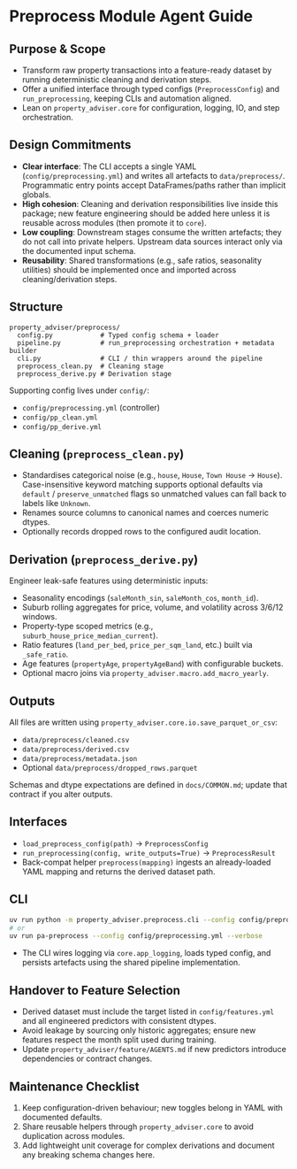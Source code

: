 # Preprocess Module Agent Guide

## Purpose & Scope
- Transform raw property transactions into a feature-ready dataset by running deterministic cleaning and derivation steps.
- Offer a unified interface through typed configs (`PreprocessConfig`) and `run_preprocessing`, keeping CLIs and automation aligned.
- Lean on `property_adviser.core` for configuration, logging, IO, and step orchestration.

## Design Commitments
- **Clear interface**: The CLI accepts a single YAML (`config/preprocessing.yml`) and writes all artefacts to `data/preprocess/`. Programmatic entry points accept DataFrames/paths rather than implicit globals.
- **High cohesion**: Cleaning and derivation responsibilities live inside this package; new feature engineering should be added here unless it is reusable across modules (then promote it to `core`).
- **Low coupling**: Downstream stages consume the written artefacts; they do not call into private helpers. Upstream data sources interact only via the documented input schema.
- **Reusability**: Shared transformations (e.g., safe ratios, seasonality utilities) should be implemented once and imported across cleaning/derivation steps.

## Structure
```
property_adviser/preprocess/
  config.py            # Typed config schema + loader
  pipeline.py          # run_preprocessing orchestration + metadata builder
  cli.py               # CLI / thin wrappers around the pipeline
  preprocess_clean.py  # Cleaning stage
  preprocess_derive.py # Derivation stage
```
Supporting config lives under `config/`:
- `config/preprocessing.yml` (controller)
- `config/pp_clean.yml`
- `config/pp_derive.yml`

## Cleaning (`preprocess_clean.py`)
- Standardises categorical noise (e.g., `house`, `House`, `Town House` → `House`). Case-insensitive keyword matching supports optional defaults via `default` / `preserve_unmatched` flags so unmatched values can fall back to labels like `Unknown`.
- Renames source columns to canonical names and coerces numeric dtypes.
- Optionally records dropped rows to the configured audit location.

## Derivation (`preprocess_derive.py`)
Engineer leak-safe features using deterministic inputs:
- Seasonality encodings (`saleMonth_sin`, `saleMonth_cos`, `month_id`).
- Suburb rolling aggregates for price, volume, and volatility across 3/6/12 windows.
- Property-type scoped metrics (e.g., `suburb_house_price_median_current`).
- Ratio features (`land_per_bed`, `price_per_sqm_land`, etc.) built via `_safe_ratio`.
- Age features (`propertyAge`, `propertyAgeBand`) with configurable buckets.
- Optional macro joins via `property_adviser.macro.add_macro_yearly`.

## Outputs
All files are written using `property_adviser.core.io.save_parquet_or_csv`:
- `data/preprocess/cleaned.csv`
- `data/preprocess/derived.csv`
- `data/preprocess/metadata.json`
- Optional `data/preprocess/dropped_rows.parquet`

Schemas and dtype expectations are defined in `docs/COMMON.md`; update that contract if you alter outputs.

## Interfaces
- `load_preprocess_config(path)` → `PreprocessConfig`
- `run_preprocessing(config, write_outputs=True)` → `PreprocessResult`
- Back-compat helper `preprocess(mapping)` ingests an already-loaded YAML mapping and returns the derived dataset path.

## CLI
```bash
uv run python -m property_adviser.preprocess.cli --config config/preprocessing.yml --verbose
# or
uv run pa-preprocess --config config/preprocessing.yml --verbose
```
- The CLI wires logging via `core.app_logging`, loads typed config, and persists artefacts using the shared pipeline implementation.

## Handover to Feature Selection
- Derived dataset must include the target listed in `config/features.yml` and all engineered predictors with consistent dtypes.
- Avoid leakage by sourcing only historic aggregates; ensure new features respect the month split used during training.
- Update `property_adviser/feature/AGENTS.md` if new predictors introduce dependencies or contract changes.

## Maintenance Checklist
1. Keep configuration-driven behaviour; new toggles belong in YAML with documented defaults.
2. Share reusable helpers through `property_adviser.core` to avoid duplication across modules.
3. Add lightweight unit coverage for complex derivations and document any breaking schema changes here.
